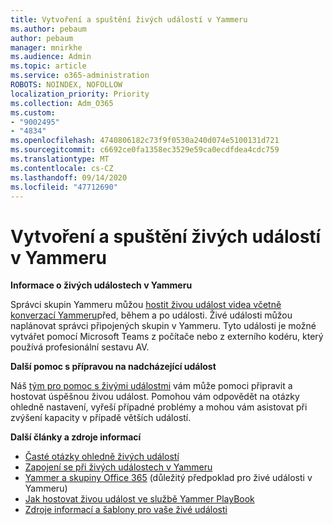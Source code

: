 ```yaml
---
title: Vytvoření a spuštění živých událostí v Yammeru
ms.author: pebaum
author: pebaum
manager: mnirkhe
ms.audience: Admin
ms.topic: article
ms.service: o365-administration
ROBOTS: NOINDEX, NOFOLLOW
localization_priority: Priority
ms.collection: Adm_O365
ms.custom:
- "9002495"
- "4834"
ms.openlocfilehash: 4740806182c73f9f0530a240d074e5100131d721
ms.sourcegitcommit: c6692ce0fa1358ec3529e59ca0ecdfdea4cdc759
ms.translationtype: MT
ms.contentlocale: cs-CZ
ms.lasthandoff: 09/14/2020
ms.locfileid: "47712690"
---
```

# <a name="create-and-run-live-events-in-yammer"></a>Vytvoření a spuštění živých událostí v Yammeru

**Informace o živých událostech v Yammeru**

Správci skupin Yammeru můžou [hostit živou událost videa včetně konverzací Yammeru](https://docs.microsoft.com/yammer/manage-yammer-groups/yammer-live-events)před, během a po události. Živé události můžou naplánovat správci připojených skupin v Yammeru. Tyto události je možné vytvářet pomocí Microsoft Teams z počítače nebo z externího kodéru, který používá profesionální sestavu AV.

**Další pomoc s přípravou na nadcházející událost**

Náš [tým pro pomoc s živými událostmi](https://aka.ms/AA87gbh) vám může pomoci připravit a hostovat úspěšnou živou událost. Pomohou vám odpovědět na otázky ohledně nastavení, vyřeší případné problémy a mohou vám asistovat při zvýšení kapacity v případě větších událostí.

**Další články a zdroje informací**

- [Časté otázky ohledně živých událostí](https://support.office.com/article/43bbd59d-a734-4c8f-923d-6a239d137d34)
- [Zapojení se při živých událostech v Yammeru](https://support.office.com/article/drive-engagement-in-a-yammer-live-event-c0244ad8-6dcb-419c-add9-2e4a00543412?ui=en-US&rs=en-US&ad=US)
- [Yammer a skupiny Office 365](https://docs.microsoft.com/yammer/manage-yammer-groups/yammer-and-office-365-groups) (důležitý předpoklad pro živé události v Yammeru)
- [Jak hostovat živou událost ve službě Yammer PlayBook](https://aka.ms/LiveEventsinYammerplaybook)
- [Zdroje informací a šablony pro vaše živé události](https://aka.ms/LiveEventYammerTemplates)
